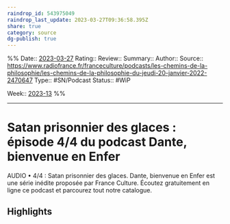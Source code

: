 ```yaml
---
raindrop_id: 543975049
raindrop_last_update: 2023-03-27T09:36:58.395Z
share: true 
category: source
dg-publish: true
---
```


%%
Date:: [2023-03-27](2023-03-27.md)
Rating::
Review:: 
Summary:: 
Author::
Source:: https://www.radiofrance.fr/franceculture/podcasts/les-chemins-de-la-philosophie/les-chemins-de-la-philosophie-du-jeudi-20-janvier-2022-2470647
Type:: #SN/Podcast
Status:: #WiP

Week:: [2023-13](2023-13.md)
%%
***
# Satan prisonnier des glaces : épisode 4/4 du podcast Dante, bienvenue en Enfer

AUDIO • 4/4 : Satan prisonnier des glaces. Dante, bienvenue en Enfer est une série inédite proposée par France Culture. Écoutez gratuitement en ligne ce podcast et parcourez tout notre catalogue.

## Highlights

